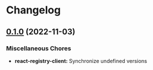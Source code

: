 # Changelog

## [0.1.0](https://github.com/dxos/dxos/compare/react-registry-client-v0.0.1...react-registry-client-v0.1.0) (2022-11-03)


### Miscellaneous Chores

* **react-registry-client:** Synchronize undefined versions
